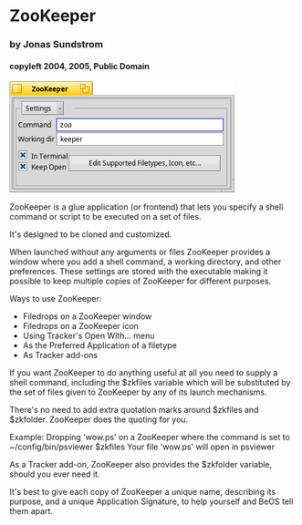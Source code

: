 # ZooKeeper

###  by Jonas Sundstrom

#### copyleft 2004, 2005, Public Domain

![screenshot](screenshot.png)

ZooKeeper is a glue application (or frontend) that lets you 
specify a shell command or script to be executed on a set
of files.
	
It's designed to be cloned and customized.
	
When launched without any arguments or files ZooKeeper
provides a window where you add a shell command, a 
working directory, and other preferences. These settings
are stored with the executable making it possible to keep
multiple copies of ZooKeeper for different purposes.
	
Ways to use ZooKeeper:
* Filedrops on a ZooKeeper window
* Filedrops on a ZooKeeper icon
* Using Tracker's Open With... menu
* As the Preferred Application of a filetype
* As Tracker add-ons
	
If you want ZooKeeper to do anything useful at all you 
need to supply a shell command, including the $zkfiles
variable which will be substituted by the set of files 
given to ZooKeeper by any of its launch mechanisms.

There's no need to add extra quotation marks around 
$zkfiles and $zkfolder. ZooKeeper does the quoting for you.

Example:
Dropping 'wow.ps' on a ZooKeeper 
where the command is set to
~/config/bin/psviewer $zkfiles
Your file 'wow.ps' will open in psviewer
	
As a Tracker add-on, ZooKeeper also provides the
$zkfolder variable, should you ever need it.

It's best to give each copy of ZooKeeper a unique name, 
describing its purpose, and a unique Application Signature,
to help yourself and BeOS tell them apart.

